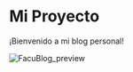 # Mi Proyecto

¡Bienvenido a mi blog personal!



![FacuBlog_preview](https://github.com/Facu14carrizo/Presentacion2.0/assets/80929730/c262d7ca-9c2e-42bb-978a-6d439b496981)
